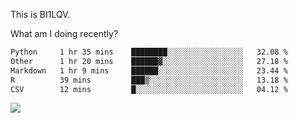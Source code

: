 This is BI1LQV.

What am I doing recently?

<!--START_SECTION:waka-->

```txt
Python     1 hr 35 mins    ████████░░░░░░░░░░░░░░░░░   32.08 %
Other      1 hr 20 mins    ██████▓░░░░░░░░░░░░░░░░░░   27.18 %
Markdown   1 hr 9 mins     ██████░░░░░░░░░░░░░░░░░░░   23.44 %
R          39 mins         ███▒░░░░░░░░░░░░░░░░░░░░░   13.18 %
CSV        12 mins         █░░░░░░░░░░░░░░░░░░░░░░░░   04.12 %
```

<!--END_SECTION:waka-->

<img src="https://github-readme-stats.vercel.app/api?username=bi1lqv&show_icons=true&count_private=true">
